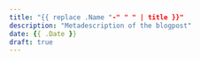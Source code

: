 ```yaml
---
title: "{{ replace .Name "-" " " | title }}"
description: "Metadescription of the blogpost"
date: {{ .Date }}
draft: true
---
```



